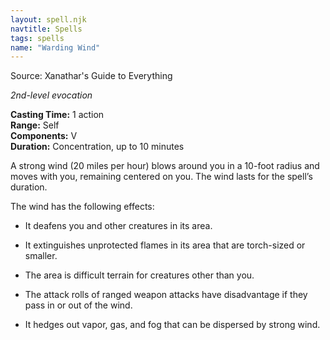 ```yaml
---
layout: spell.njk
navtitle: Spells
tags: spells
name: "Warding Wind"
---
```

Source: Xanathar's Guide to Everything

_2nd-level evocation_

**Casting Time:** 1 action  
**Range:** Self  
**Components:** V  
**Duration:** Concentration, up to 10 minutes

A strong wind (20 miles per hour) blows around you in a 10-foot radius and moves with you, remaining centered on you. The wind lasts for the spell’s duration.

The wind has the following effects:

- It deafens you and other creatures in its area.

- It extinguishes unprotected flames in its area that are torch-sized or smaller.

- The area is difficult terrain for creatures other than you.

- The attack rolls of ranged weapon attacks have disadvantage if they pass in or out of the wind.

- It hedges out vapor, gas, and fog that can be dispersed by strong wind.